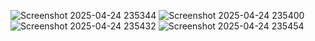 ![Screenshot 2025-04-24 235344](https://github.com/user-attachments/assets/9570a791-6714-4fc2-aa4b-26d9f46e03a1)
![Screenshot 2025-04-24 235400](https://github.com/user-attachments/assets/13ee8599-11f3-46cd-b54d-ec1d57ed6b4d)
![Screenshot 2025-04-24 235432](https://github.com/user-attachments/assets/489a7332-7e45-4b8d-b1d2-e6502573c8ca)
![Screenshot 2025-04-24 235454](https://github.com/user-attachments/assets/90426883-aa85-474b-a8d0-a1a062f81116)




